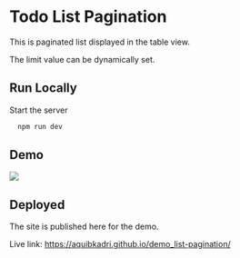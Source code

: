 
# Todo List Pagination

This is paginated list displayed in the table view.

The limit value can be dynamically set.


## Run Locally

Start the server

```bash
  npm run dev
```

## Demo

![](https://github.com/aquibkadri/todo_list/blob/main/demo.gif)

## Deployed

The site is published here for the demo.

Live link: https://aquibkadri.github.io/demo_list-pagination/
